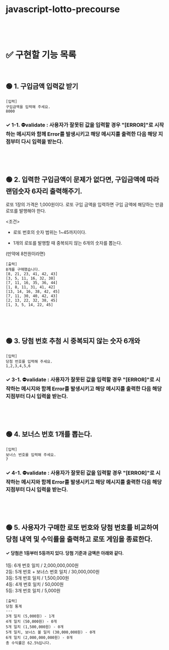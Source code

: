 # javascript-lotto-precourse

&nbsp;

&nbsp; 
# ✅ 구현할 기능 목록

&nbsp; 
## 🟢 1. 구입금액 입력값 받기 


    [입력]  
    구입금액을 입력해 주세요.
    8000

### ✓ 1-1. ⛔️validate : 사용자가 잘못된 값을 입력할 경우 "[ERROR]"로 시작하는 메시지와 함께 Error를 발생시키고 해당 메시지를 출력한 다음 **해당 지점부터 다시 입력**을 받는다.



&nbsp;

&nbsp;
## 🟢 2. 입력한 구입금액이 문제가 없다면, 구입금액에 따라 랜덤숫자 6자리 출력해주기.
로또 1장의 가격은 1,000원이다.
로또 구입 금액을 입력하면 구입 금액에 해당하는 만큼 로또를 발행해야 한다.

<조건>
- 로또 번호의 숫자 범위는 1~45까지이다.  

- 1개의 로또를 발행할 때 중복되지 않는 6개의 숫자를 뽑는다.  

(만약에 8천원이라면)

    [출력]  
    8개를 구매했습니다.
    [8, 21, 23, 41, 42, 43]  
    [3, 5, 11, 16, 32, 38]  
    [7, 11, 16, 35, 36, 44]  
    [1, 8, 11, 31, 41, 42]  
    [13, 14, 16, 38, 42, 45]  
    [7, 11, 30, 40, 42, 43]  
    [2, 13, 22, 32, 38, 45]  
    [1, 3, 5, 14, 22, 45]  


&nbsp;

&nbsp;
## 🟢 3. 당첨 번호 추첨 시 중복되지 않는 숫자 6개와 
 
    [입력]  
    당첨 번호를 입력해 주세요.  
    1,2,3,4,5,6  

### ✓ 3-1. ⛔️validate : 사용자가 잘못된 값을 입력할 경우 "[ERROR]"로 시작하는 메시지와 함께 Error를 발생시키고 해당 메시지를 출력한 다음 **해당 지점부터 다시 입력**을 받는다. 



&nbsp;

&nbsp;
## 🟢 4. 보너스 번호 1개를 뽑는다.  

    [입력]  
    보너스 번호를 입력해 주세요.  
    7

### ✓ 4-1. ⛔️validate : 사용자가 잘못된 값을 입력할 경우 "[ERROR]"로 시작하는 메시지와 함께 Error를 발생시키고 해당 메시지를 출력한 다음 **해당 지점부터 다시 입력**을 받는다. 



&nbsp;

&nbsp;
## 🟢 5. 사용자가 구매한 로또 번호와 당첨 번호를 비교하여 당첨 내역 및 수익률을 출력하고 로또 게임을 종료한다.

#### ✓ 당첨은 1등부터 5등까지 있다. 당첨 기준과 금액은 아래와 같다.
1등: 6개 번호 일치 / 2,000,000,000원  
2등: 5개 번호 + 보너스 번호 일치 / 30,000,000원  
3등: 5개 번호 일치 / 1,500,000원  
4등: 4개 번호 일치 / 50,000원  
5등: 3개 번호 일치 / 5,000원  

    [출력]  
    당첨 통계
    ---
    3개 일치 (5,000원) - 1개
    4개 일치 (50,000원) - 0개
    5개 일치 (1,500,000원) - 0개
    5개 일치, 보너스 볼 일치 (30,000,000원) - 0개
    6개 일치 (2,000,000,000원) - 0개
    총 수익률은 62.5%입니다.
